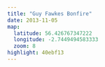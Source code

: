 ```yaml
---
title: "Guy Fawkes Bonfire"
date: 2013-11-05
map:
  latitude: 56.426767347222
  longitude: -2.7449494583333
  zoom: 8
highlight: 40ebf13
---
```

